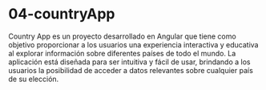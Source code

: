 # 04-countryApp
 Country App es un proyecto desarrollado en Angular que tiene como objetivo proporcionar a los usuarios una experiencia interactiva y educativa al explorar información sobre diferentes países de todo el mundo. La aplicación está diseñada para ser intuitiva y fácil de usar, brindando a los usuarios la posibilidad de acceder a datos relevantes sobre cualquier país de su elección.
